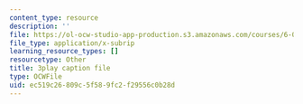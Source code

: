 ```yaml
---
content_type: resource
description: ''
file: https://ol-ocw-studio-app-production.s3.amazonaws.com/courses/6-0001-introduction-to-computer-science-and-programming-in-python-fall-2016/ec519c26809c5f589fc2f29556c0b28d_ax4eNMI9Dw.vtt
file_type: application/x-subrip
learning_resource_types: []
resourcetype: Other
title: 3play caption file
type: OCWFile
uid: ec519c26-809c-5f58-9fc2-f29556c0b28d
---
```

